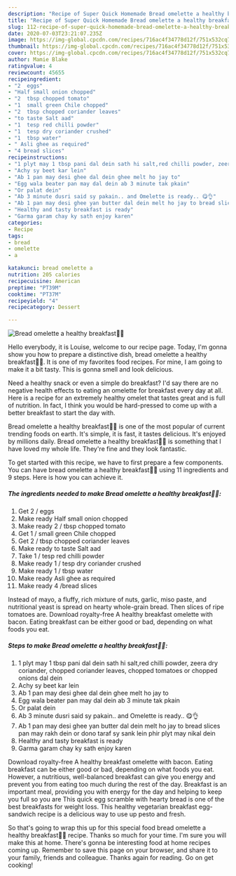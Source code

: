 ```yaml
---
description: "Recipe of Super Quick Homemade Bread omelette a healthy breakfast🥚🍞"
title: "Recipe of Super Quick Homemade Bread omelette a healthy breakfast🥚🍞"
slug: 112-recipe-of-super-quick-homemade-bread-omelette-a-healthy-breakfast
date: 2020-07-03T23:21:07.235Z
image: https://img-global.cpcdn.com/recipes/716ac4f34778d12f/751x532cq70/bread-omelette-a-healthy-breakfast🥚🍞-recipe-main-photo.jpg
thumbnail: https://img-global.cpcdn.com/recipes/716ac4f34778d12f/751x532cq70/bread-omelette-a-healthy-breakfast🥚🍞-recipe-main-photo.jpg
cover: https://img-global.cpcdn.com/recipes/716ac4f34778d12f/751x532cq70/bread-omelette-a-healthy-breakfast🥚🍞-recipe-main-photo.jpg
author: Mamie Blake
ratingvalue: 4
reviewcount: 45655
recipeingredient:
- "2  eggs"
- "Half small onion chopped"
- "2  tbsp chopped tomato"
- "1  small green Chile chopped"
- "2  tbsp chopped coriander leaves"
- "to taste Salt aad"
- "1  tesp red chilli powder"
- "1  tesp dry coriander crushed"
- "1  tbsp water"
- " Asli ghee as required"
- "4 bread slices"
recipeinstructions:
- "1 plyt may 1 tbsp pani dal dein sath hi salt,red chilli powder, zeera dry coriander, chopped coriander leaves, chopped tomatoes or chopped onions dal dein"
- "Achy sy beet kar lein"
- "Ab 1 pan may desi ghee dal dein ghee melt ho jay to"
- "Egg wala beater pan may dal dein ab 3 minute tak pkain"
- "Or palat dein"
- "Ab 3 minute dusri said sy pakain.. and Omelette is ready.. 😋👌"
- "Ab 1 pan may desi ghee yan butter dal dein melt ho jay to bread slices pan may rakh dein or dono taraf sy sank lein phir plyt may nikal dein"
- "Healthy and tasty breakfast is ready"
- "Garma garam chay ky sath enjoy karen"
categories:
- Recipe
tags:
- bread
- omelette
- a

katakunci: bread omelette a 
nutrition: 205 calories
recipecuisine: American
preptime: "PT39M"
cooktime: "PT37M"
recipeyield: "4"
recipecategory: Dessert

---
```



![Bread omelette a healthy breakfast🥚🍞](https://img-global.cpcdn.com/recipes/716ac4f34778d12f/751x532cq70/bread-omelette-a-healthy-breakfast🥚🍞-recipe-main-photo.jpg)

Hello everybody, it is Louise, welcome to our recipe page. Today, I'm gonna show you how to prepare a distinctive dish, bread omelette a healthy breakfast🥚🍞. It is one of my favorites food recipes. For mine, I am going to make it a bit tasty. This is gonna smell and look delicious.

Need a healthy snack or even a simple do breakfast? I&#39;d say there are no negative health effects to eating an omelette for breakfast every day at all. Here is a recipe for an extremely healthy omelet that tastes great and is full of nutrition. In fact, I think you would be hard-pressed to come up with a better breakfast to start the day with.

Bread omelette a healthy breakfast🥚🍞 is one of the most popular of current trending foods on earth. It's simple, it is fast, it tastes delicious. It's enjoyed by millions daily. Bread omelette a healthy breakfast🥚🍞 is something that I have loved my whole life. They're fine and they look fantastic.


To get started with this recipe, we have to first prepare a few components. You can have bread omelette a healthy breakfast🥚🍞 using 11 ingredients and 9 steps. Here is how you can achieve it.

<!--inarticleads1-->

##### The ingredients needed to make Bread omelette a healthy breakfast🥚🍞:

1. Get 2 / eggs
1. Make ready Half small onion chopped
1. Make ready 2 / tbsp chopped tomato
1. Get 1 / small green Chile chopped
1. Get 2 / tbsp chopped coriander leaves
1. Make ready to taste Salt aad
1. Take 1 / tesp red chilli powder
1. Make ready 1 / tesp dry coriander crushed
1. Make ready 1 / tbsp water
1. Make ready  Asli ghee as required
1. Make ready 4 /bread slices


Instead of mayo, a fluffy, rich mixture of nuts, garlic, miso paste, and nutritional yeast is spread on hearty whole-grain bread. Then slices of ripe tomatoes are. Download royalty-free A healthy breakfast omelette with bacon. Eating breakfast can be either good or bad, depending on what foods you eat. 

<!--inarticleads2-->

##### Steps to make Bread omelette a healthy breakfast🥚🍞:

1. 1 plyt may 1 tbsp pani dal dein sath hi salt,red chilli powder, zeera dry coriander, chopped coriander leaves, chopped tomatoes or chopped onions dal dein
1. Achy sy beet kar lein
1. Ab 1 pan may desi ghee dal dein ghee melt ho jay to
1. Egg wala beater pan may dal dein ab 3 minute tak pkain
1. Or palat dein
1. Ab 3 minute dusri said sy pakain.. and Omelette is ready.. 😋👌
1. Ab 1 pan may desi ghee yan butter dal dein melt ho jay to bread slices pan may rakh dein or dono taraf sy sank lein phir plyt may nikal dein
1. Healthy and tasty breakfast is ready
1. Garma garam chay ky sath enjoy karen


Download royalty-free A healthy breakfast omelette with bacon. Eating breakfast can be either good or bad, depending on what foods you eat. However, a nutritious, well-balanced breakfast can give you energy and prevent you from eating too much during the rest of the day. Breakfast is an important meal, providing you with energy for the day and helping to keep you full so you are This quick egg scramble with hearty bread is one of the best breakfasts for weight loss. This healthy vegetarian breakfast egg-sandwich recipe is a delicious way to use up pesto and fresh. 

So that's going to wrap this up for this special food bread omelette a healthy breakfast🥚🍞 recipe. Thanks so much for your time. I'm sure you will make this at home. There's gonna be interesting food at home recipes coming up. Remember to save this page on your browser, and share it to your family, friends and colleague. Thanks again for reading. Go on get cooking!
